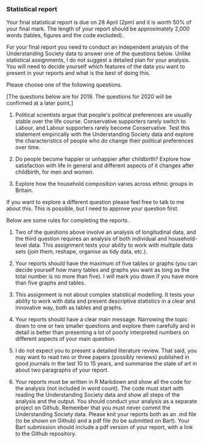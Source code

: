### Statistical report

Your final statistical report is due on 28 April (2pm) and it is worth 50% of your final mark. The length of your report should be approximately 2,000 words (tables, figures and the code excluded).

For your final report you need to conduct an independent analysis of the Understanding Society data to answer one of the questions below. Unlike statistical assignments, I do not suggest a detailed plan for your analysis. You will need to decide yourself which features of the data you want to present in your reports and what is the best of doing this.

Please choose one of the following questions.

[The questions below are for 2019. The questions for 2020 will be confirmed at a later point.]

1. Political scientists argue that people's political preferences are usually stable over the life course. Conservative supporters rarely switch to Labour, and Labour supporters rarely become Conservative. Test this statement empirically with the Understanding Society data and explore the characteristics of people who do change their political preferences over time.

2. Do people become happier or unhappier after childbirth? Explore how satisfaction with life in general and different aspects of it changes after childbirth, for men and women.

3. Explore how the household composition varies across ethnic groups in Britain.

If you want to explore a different question please feel free to talk to me about this. This is possible, but I need to approve your question first.

Below are some rules for completing the reports.

1. Two of the questions above involve an analysis of longitudinal data, and the third question requires an analysis of both individual and household-level data. This assignment tests your ability to work with multiple data sets (join them, reshape, organise as tidy data, etc.).

2. Your reports should have the maximum of five tables or graphs (you can decide yourself how many tables and graphs you want as long as the total number is no more than five). I will mark you down if you have more than five graphs and tables.

3. This assignment is not about complex statistical modelling. It tests your ability to work with data and present descriptive statistics in a clear and innovative way, both as tables and graphs.

4. Your reports should have a clear main message. Narrowing the topic down to one or two smaller questions and explore them carefully and in detail is better than presenting a lot of poorly interpreted numbers on different aspects of your main question.

5. I do not expect you to present a detailed literature review. That said, you may want to read two or three papers (possibly reviews) published in good journals in the last 10 to 15 years, and summarise the state of art in about two paragraphs of your report.

6. Your reports must be written in R Markdown and show all the code for the analysis (not included in word count). The code must start with reading the Understanding Society data and show all steps of the analysis and the output. You should conduct your analysis as a separate project on Github. Remember that you must never commit the Understanding Society data. Please knit your reports both as an .md file (to be shown on Github) and a pdf file (to be submitted on Bart). Your Bart submission should include a pdf version of your report, with a link to the Github repository.




